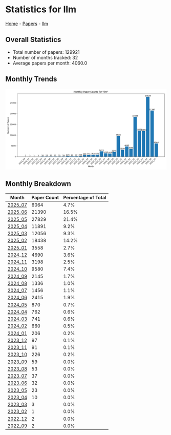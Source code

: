 # Statistics for llm

[Home](https://arxcompass.github.io) - [Papers](https://arxcompass.github.io/papers) - [llm](https://arxcompass.github.io/papers/llm)

## Overall Statistics

- Total number of papers: 129921
- Number of months tracked: 32
- Average papers per month: 4060.0

## Monthly Trends

![Monthly Paper Counts](monthly_stats.png)

## Monthly Breakdown

| Month | Paper Count | Percentage of Total |
| --- | --- | --- |
| [2025_07](./2025_07/papers_1.md) | 6064 | 4.7% |
| [2025_06](./2025_06/papers_1.md) | 21390 | 16.5% |
| [2025_05](./2025_05/papers_1.md) | 27829 | 21.4% |
| [2025_04](./2025_04/papers_1.md) | 11891 | 9.2% |
| [2025_03](./2025_03/papers_1.md) | 12056 | 9.3% |
| [2025_02](./2025_02/papers_1.md) | 18438 | 14.2% |
| [2025_01](./2025_01/papers_1.md) | 3558 | 2.7% |
| [2024_12](./2024_12/papers_1.md) | 4690 | 3.6% |
| [2024_11](./2024_11/papers_1.md) | 3198 | 2.5% |
| [2024_10](./2024_10/papers_1.md) | 9580 | 7.4% |
| [2024_09](./2024_09/papers_1.md) | 2145 | 1.7% |
| [2024_08](./2024_08/papers_1.md) | 1336 | 1.0% |
| [2024_07](./2024_07/papers_1.md) | 1456 | 1.1% |
| [2024_06](./2024_06/papers_1.md) | 2415 | 1.9% |
| [2024_05](./2024_05/papers_1.md) | 870 | 0.7% |
| [2024_04](./2024_04/papers_1.md) | 762 | 0.6% |
| [2024_03](./2024_03/papers_1.md) | 741 | 0.6% |
| [2024_02](./2024_02/papers_1.md) | 660 | 0.5% |
| [2024_01](./2024_01/papers_1.md) | 206 | 0.2% |
| [2023_12](./2023_12/papers_1.md) | 97 | 0.1% |
| [2023_11](./2023_11/papers_1.md) | 91 | 0.1% |
| [2023_10](./2023_10/papers_1.md) | 226 | 0.2% |
| [2023_09](./2023_09/papers_1.md) | 59 | 0.0% |
| [2023_08](./2023_08/papers_1.md) | 53 | 0.0% |
| [2023_07](./2023_07/papers_1.md) | 37 | 0.0% |
| [2023_06](./2023_06/papers_1.md) | 32 | 0.0% |
| [2023_05](./2023_05/papers_1.md) | 23 | 0.0% |
| [2023_04](./2023_04/papers_1.md) | 10 | 0.0% |
| [2023_03](./2023_03/papers_1.md) | 3 | 0.0% |
| [2023_02](./2023_02/papers_1.md) | 1 | 0.0% |
| [2022_12](./2022_12/papers_1.md) | 2 | 0.0% |
| [2022_09](./2022_09/papers_1.md) | 2 | 0.0% |
